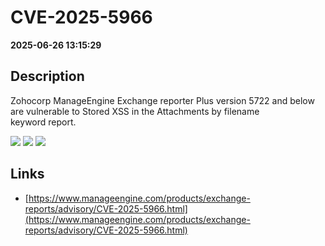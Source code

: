 # CVE-2025-5966

**2025-06-26 13:15:29**

## Description
Zohocorp ManageEngine Exchange reporter Plus version 5722 and below are vulnerable to Stored XSS in the Attachments by filename keyword report.

![](https://img.shields.io/static/v1?label=Score&message=8.1&color=red)
![](https://img.shields.io/static/v1?label=Severity&message=HIGH&color=red)
![](https://img.shields.io/static/v1?label=CWE&message=XSS&color=green)

## Links
- [https://www.manageengine.com/products/exchange-reports/advisory/CVE-2025-5966.html](https://www.manageengine.com/products/exchange-reports/advisory/CVE-2025-5966.html)

